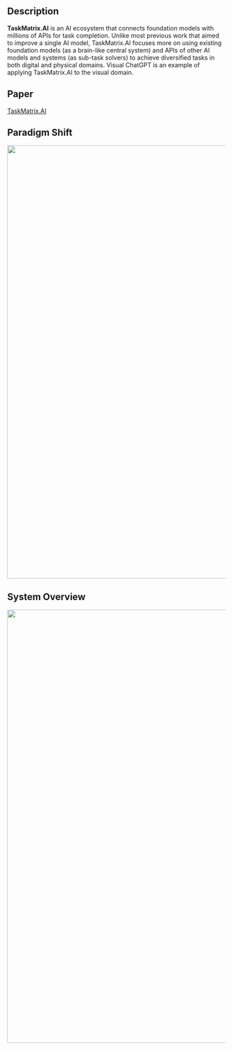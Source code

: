 ## Description
**TaskMatrix.AI** is an AI ecosystem that connects foundation models with millions of APIs for task completion. Unlike most previous work that aimed to improve a single AI model, TaskMatrix.AI focuses more on using existing foundation models (as a brain-like central system) and APIs of other AI models and systems (as sub-task solvers) to achieve diversified tasks in both digital and physical domains. Visual ChatGPT is an example of applying TaskMatrix.AI to the visual domain.

## Paper
[TaskMatrix.AI](https://arxiv.org/abs/2303.16434)

## Paradigm Shift
<img src="https://github.com/microsoft/visual-chatgpt/blob/main/assets/paradigm.png" width="1000">

## System Overview
<img src="https://github.com/microsoft/visual-chatgpt/blob/main/assets/overview.png" width="1000">
